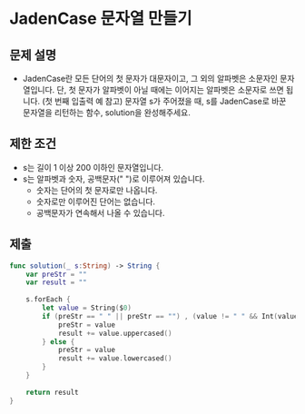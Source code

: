 # JadenCase 문자열 만들기

## 문제 설명
- JadenCase란 모든 단어의 첫 문자가 대문자이고, 그 외의 알파벳은 소문자인 문자열입니다. 단, 첫 문자가 알파벳이 아닐 때에는 이어지는 알파벳은 소문자로 쓰면 됩니다. (첫 번째 입출력 예 참고)
문자열 s가 주어졌을 때, s를 JadenCase로 바꾼 문자열을 리턴하는 함수, solution을 완성해주세요.
## 제한 조건
- s는 길이 1 이상 200 이하인 문자열입니다.
- s는 알파벳과 숫자, 공백문자(" ")로 이루어져 있습니다.
    - 숫자는 단어의 첫 문자로만 나옵니다.
    - 숫자로만 이루어진 단어는 없습니다.
    - 공백문자가 연속해서 나올 수 있습니다.
## 제출
```swift
func solution(_ s:String) -> String {
    var preStr = ""
    var result = ""
    
    s.forEach {
        let value = String($0)
        if (preStr == " " || preStr == "") , (value != " " && Int(value) == nil) {
            preStr = value
            result += value.uppercased()
        } else {
            preStr = value
            result += value.lowercased()
        }
    }
    
    return result
}
```
